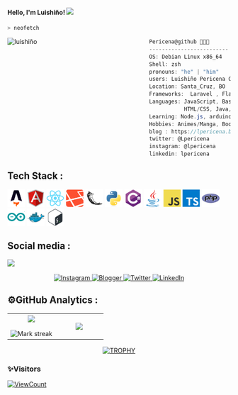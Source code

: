 #### Hello, I'm Luishiño! <img src="https://github.com/TheDudeThatCode/TheDudeThatCode/blob/master/Assets/Mario_Hello_Big.gif" width="20px">

```zsh
> neofetch
```
<img align="left" src="https://1.bp.blogspot.com/-wwtRQzrKiDc/XdjNcrLP9gI/AAAAAAAASQ0/4HTahliENFkigZf4VlaZRR9ujqszLylagCLcBGAsYHQ/s1600/11.png" alt="luishiño" width="320" /> 

```csharp
Pericena@github 🧑🏻‍💻
-------------------------
OS: Debian Linux x86_64
Shell: zsh
pronouns: "he" | "him"
users: Luishiño Pericena Choque
Location: Santa_Cruz, BO
Frameworks:  Laravel , Flask , Astro ,React , Sprint Boot
Languages: JavaScript, Bash , css ,
           HTML/CSS, Java, SQL, python, java, c++ ,c#
Learning: Node.js, arduino , Composer
Hobbies: Animes/Manga, Books, Movies
blog : https://lpericena.blogspot.com
twitter: @Lpericena
instagram: @lpericena
linkedin: lpericena
```

##  Tech Stack :
<p>
  <!-- Frameworks y Librerías -->
  <img height="40" src="https://raw.githubusercontent.com/devicons/devicon/master/icons/astro/astro-original.svg" alt="Astro">
  <img height="40" src="https://raw.githubusercontent.com/devicons/devicon/master/icons/angularjs/angularjs-original.svg" alt="Angular">
  <img height="40" src="https://raw.githubusercontent.com/devicons/devicon/master/icons/react/react-original.svg" alt="React">
  <img height="40" src="https://raw.githubusercontent.com/devicons/devicon/master/icons/laravel/laravel-plain.svg" alt="Laravel">
  <img height="40" src="https://raw.githubusercontent.com/devicons/devicon/master/icons/flask/flask-original.svg" alt="Flask">
  
  <!-- Lenguajes de Programación -->
  <img height="40" src="https://raw.githubusercontent.com/devicons/devicon/master/icons/python/python-original.svg" alt="Python">
  <img height="40" src="https://raw.githubusercontent.com/devicons/devicon/master/icons/csharp/csharp-original.svg" alt="C#">
  <img height="40" src="https://raw.githubusercontent.com/devicons/devicon/master/icons/java/java-original.svg" alt="Java">
  <img height="40" src="https://raw.githubusercontent.com/devicons/devicon/master/icons/javascript/javascript-original.svg" alt="JavaScript">
  <img height="40" src="https://raw.githubusercontent.com/devicons/devicon/master/icons/typescript/typescript-original.svg" alt="TypeScript">
  <img height="40" src="https://raw.githubusercontent.com/devicons/devicon/master/icons/php/php-original.svg" alt="PHP">
  
  <!-- Herramientas y Utilidades -->
  <img height="40" src="https://raw.githubusercontent.com/devicons/devicon/master/icons/arduino/arduino-original.svg" alt="Arduino">
  <img height="40" src="https://raw.githubusercontent.com/devicons/devicon/master/icons/docker/docker-original.svg" alt="Docker">
  <img height="40" src="https://raw.githubusercontent.com/devicons/devicon/master/icons/bash/bash-original.svg" alt="Bash">
</p>


## Social media :
<img src="https://github.com/TheDudeThatCode/TheDudeThatCode/blob/master/Assets/Hi.gif" width="29px">

<p align="center">
  <a href="https://www.instagram.com/lpericena/" target="_blank">
    <img src="https://img.shields.io/badge/-Instagram-%23E4405F?style=for-the-badge&logo=instagram&logoColor=white" target="_blank" alt="Instagram">
  </a>
  <a href="https://lpericena.blogspot.com" target="_blank">
    <img src="https://img.shields.io/badge/-Blogger-FF5722?style=for-the-badge&logo=blogger&logoColor=white" target="_blank" alt="Blogger">
  </a>
  <a href="https://twitter.com/Lpericena" target="_blank">
    <img src="https://img.shields.io/badge/-Twitter-1DA1F2?style=for-the-badge&logo=twitter&logoColor=white" target="_blank" alt="Twitter">
  </a>
  <a href="https://www.linkedin.com/in/pericena" target="_blank">
    <img src="https://img.shields.io/badge/-LinkedIn-%230077B5?style=for-the-badge&logo=linkedin&logoColor=white" target="_blank" alt="LinkedIn">
  </a>
</p>

<!--- stats & Trophy (start) -->
<p align="center">


## ⚙️GitHub Analytics :


  <!--- stats (start) -->
<table align="center">
<tr border="none">
<td width="50%" align="center">
<img  align="center"  src="https://github-readme-stats.vercel.app/api?username=Pericena&theme=dark&show_icons=true&count_private=true" />
<br></br>
<img  title="🔥 Get streak stats for your profile at git.io/streak-stats" alt="Mark streak" src="https://github-readme-streak-stats.herokuapp.com/?user=Pericena&theme=dark&hide_border=false" /> 
</td>
<td width="50%" align="center">
<img  align="center"  src="https://github-readme-stats.anuraghazra1.vercel.app/api/top-langs/?username=Pericena&theme=dark&hide_border=false&no-bg=true&no-frame=true&langs_count=10"/>  
</td>
</tr>
</table>

<div align=center>
<a href="https://github.com/ryo-ma/github-profile-trophy" title="Go to Source">
<img align="center" width=84% src="https://github-profile-trophy.vercel.app/?username=Pericena&theme=radical&row=1&column=9&margin-h=15&margin-w=5&no-bg=true" alt="TROPHY" />
    </a>
</div>

### ✨Visitors
[![ViewCount](https://views.whatilearened.today/views/github/Pericena/ismlhbb.svg?cache=remove)](#)

